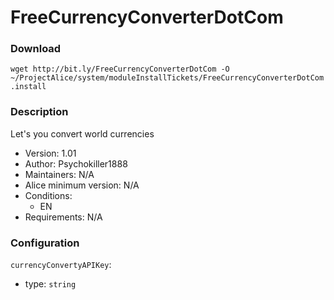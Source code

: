 # FreeCurrencyConverterDotCom

### Download
`wget http://bit.ly/FreeCurrencyConverterDotCom -O ~/ProjectAlice/system/moduleInstallTickets/FreeCurrencyConverterDotCom.install`

### Description
Let's you convert world currencies

- Version: 1.01
- Author: Psychokiller1888
- Maintainers: N/A
- Alice minimum version: N/A
- Conditions:
  - EN
- Requirements: N/A


### Configuration

`currencyConvertyAPIKey`:
 - type: `string`